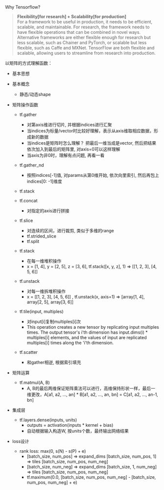 Why Tensorflow?
> **Flexibility[for research] + Scalability[for production]**  
> For a framework to be useful in production, it needs to be efficient, scalable, and maintainable. For research, the framework needs to have flexible operations that can be combined in novel ways. Alternative frameworks are either flexible enough for research but less scalable, such as Chainer and PyTorch, or scalable but less flexible, such as Caffe and MXNet. TensorFlow are both flexible and scalable, allowing users to streamline from research into production.

以矩阵的方式理解函数：

- 基本思想

- 基本概念
    - 静态/动态shape
    
    
- 矩阵操作函数
    - tf.gather
        - 对第axis维进行切片, 并根据indices进行汇聚
        - 当indices为标量/vector时比较好理解，表示从axis维取相应数据，形成新的数据
        - 当indices是矩阵时怎么理解？ 把最后一维当成是vector, 然后把结果依次加入到最后的矩阵里, 对axis=0可以这样理解
        - 当axis为非0时，理解有点问题, 再看一看
    - tf.gather_nd  
        - 按照indices[-1]值, 对params从第0维开始, 依次向里索引, 然后再包上indices[0: -1]维度
    - tf.stack
    - tf.concat
        - 对指定的axis进行拼接
    - tf.slice
        - 对连续的区间，进行裁剪, 类似于多维的range
        - tf.strided_slice
        - tf.split
    - tf.stack
        - 在每一维堆积操作
        - x = [1, 4], y = [2, 5], z = [3, 6], tf.stack([x, y, z], 1) => [[1, 2, 3], [4, 5, 6]]
    - tf.unstack
        - 对每一维拆堆积操作
        - x = [[1, 2, 3], [4, 5, 6]] , tf.unstack(x, axis=1) => [array[1, 4], array[2, 5], array[3, 6]]
    
    - tf.tile(input, multiples)
        - 对input[i]复制multiples[i]次
        - This operation creates a new tensor by replicating input multiples times. The output tensor's i'th dimension has input.dims(i) * multiples[i] elements, and the values of input are replicated multiples[i] times along the 'i'th dimension. 
    
    - tf.scatter
        - 和gather相逆, 根据索引填充
        

- 矩阵运算
    - tf.matmul(A, B)
        - A, B的最后两维保证矩阵乘法可以进行，高维保持形状一样，最后一维更改，A[a1, a2, ..., an] * B[a1, a2, ..., an, bn] = C[a1, a2, ..., an-1, bn]

- 集成层
    - tf.layers.dense(inputs, units)
        - outputs = activation(inputs * kernel + bias) 
        - 自动根据输入构造W, 按units个数，最终输出网络结果

- loss设计
    - rank loss: max(0, s(N) - s(P) + e)
        - [batch_size, num_pos] => expand_dims [batch_size, num_pos, 1] => tiles [batch_size, num_pos, num_neg]
        - [batch_size, num_neg] => expand_dims [batch_size, 1, num_neg] => tiles [batch_size, num_pos, num_neg]
        - tf.maximum(0.0, [batch_size, num_pos, num_neg] - [batch_size, num_pos, num_neg] + e)
    
    